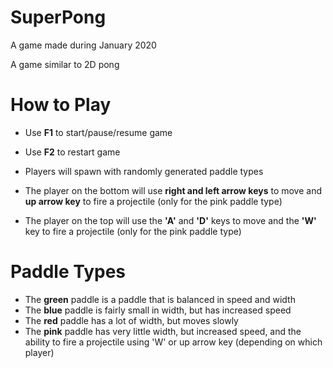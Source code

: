 # SuperPong

A game made during January 2020

A game similar to 2D pong

# How to Play
- Use **F1** to start/pause/resume game
- Use **F2** to restart game

- Players will spawn with randomly generated paddle types
- The player on the bottom will use **right and left arrow keys** to move and **up arrow key** to fire a projectile (only for the pink paddle type)
- The player on the top will use the **'A'** and **'D'** keys to move and the **'W'** key to fire a projectile (only for the pink paddle type)

# Paddle Types
- The **green** paddle is a paddle that is balanced in speed and width
- The **blue** paddle is fairly small in width, but has increased speed
- The **red** paddle has a lot of width, but moves slowly
- The **pink** paddle has very little width, but increased speed, and the ability to fire a projectile using 'W' or up arrow key (depending on which player)
